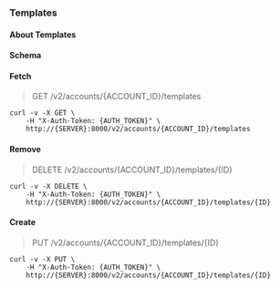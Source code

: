 ### Templates

#### About Templates

#### Schema



#### Fetch

> GET /v2/accounts/{ACCOUNT_ID}/templates

```shell
curl -v -X GET \
    -H "X-Auth-Token: {AUTH_TOKEN}" \
    http://{SERVER}:8000/v2/accounts/{ACCOUNT_ID}/templates
```

#### Remove

> DELETE /v2/accounts/{ACCOUNT_ID}/templates/{ID}

```shell
curl -v -X DELETE \
    -H "X-Auth-Token: {AUTH_TOKEN}" \
    http://{SERVER}:8000/v2/accounts/{ACCOUNT_ID}/templates/{ID}
```

#### Create

> PUT /v2/accounts/{ACCOUNT_ID}/templates/{ID}

```shell
curl -v -X PUT \
    -H "X-Auth-Token: {AUTH_TOKEN}" \
    http://{SERVER}:8000/v2/accounts/{ACCOUNT_ID}/templates/{ID}
```

